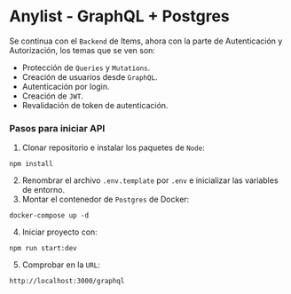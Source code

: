 # Anylist - GraphQL + Postgres

Se continua con el `Backend` de Items, ahora con la parte de Autenticación y Autorización, los temas que se ven son: 

- Protección de `Queries` y `Mutations`.
- Creación de usuarios desde `GraphQL`.
- Autenticación por login.
- Creación de `JWT`.
- Revalidación de token de autenticación. 

### Pasos para iniciar API

1. Clonar repositorio e instalar los paquetes de `Node`:
```
npm install
```
2. Renombrar el archivo `.env.template` por `.env` e inicializar las variables de entorno.
3. Montar el contenedor de `Postgres` de Docker:
```
docker-compose up -d
```
4. Iniciar proyecto con:
```
npm run start:dev
```
5. Comprobar en la `URL`:
```
http://localhost:3000/graphql
```